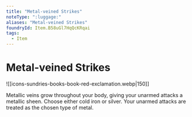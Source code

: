 ```yaml
---
title: "Metal-veined Strikes"
noteType: ":luggage:"
aliases: "Metal-veined Strikes"
foundryId: Item.B58uGl7HqQcKRqai
tags:
  - Item
---
```


# Metal-veined Strikes
![[icons-sundries-books-book-red-exclamation.webp|150]]

Metallic veins grow throughout your body, giving your unarmed attacks a metallic sheen. Choose either cold iron or silver. Your unarmed attacks are treated as the chosen type of metal.
